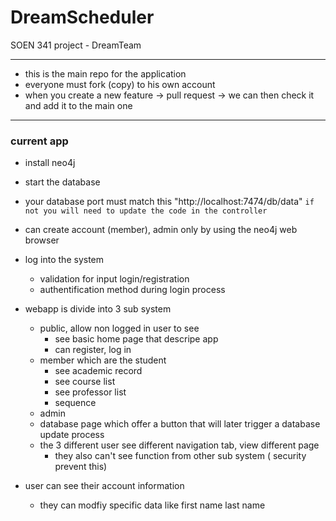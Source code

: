 DreamScheduler
==============

SOEN 341 project - DreamTeam 

----------------------------------------------------------
- this is the main repo for the application
- everyone must fork (copy) to his own account
- when you create a new feature -> pull request -> we can then check it and add it to the main one

-----------------------------------------------------------
### current app

- install neo4j 
- start the database 
- your database port must match this "http://localhost:7474/db/data" `if not you will need to update the code in the controller`

- can create account (member), admin only by using the neo4j web browser 
- log into the system
  - validation for input login/registration 
  - authentification method during login process
- webapp is divide into 3 sub system 
  - public, allow non logged in user to see
    - see basic home page that descripe app
    - can register, log in
  - member which are the student
    - see academic record
    - see course list
    - see professor list
    - sequence
  - admin 
   - database page which offer a button that will later trigger a database update process
  - the 3 different user see different navigation tab, view different page
    - they also can't see function from other sub system ( security prevent this)
- user can see their account information
  - they can modfiy specific data like first name last name
